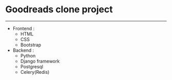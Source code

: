 # Goodreads clone project
___
- Frontend :
  - HTML
  - CSS
  - Bootstrap
- Backend  :
  - Python 
  - Django framework 
  - Postgresql 
  - Celery(Redis)